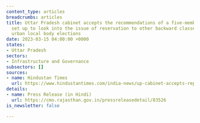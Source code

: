 ```yaml
---
content_type: articles
breadcrumbs: articles
title: Uttar Pradesh cabinet accepts the recommendations of a five-member commission
  set up to look into the issue of reservation to other backward classes (OBCs) in
  urban local body elections
date: 2023-03-15 04:00:00 +0000
states:
- Uttar Pradesh
sectors:
- Infrastructure and Governance
subsectors: []
sources:
- name: Hindustan Times
  url: https://www.hindustantimes.com/india-news/up-cabinet-accepts-report-on-obc-quota-in-civic-elections-101678473320278.html
details:
- name: Press Release (in Hindi)
  url: https://cmo.rajasthan.gov.in/pressreleasedetail/83526
is_newsletter: false

---
```

